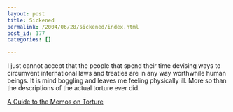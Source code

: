 ```yaml
---
layout: post
title: Sickened
permalink: /2004/06/28/sickened/index.html
post_id: 177
categories: []

---
```


 I just cannot accept that the people that spend their time devising ways to circumvent international laws and treaties are in any way worthwhile human beings. It is mind boggling and leaves me feeling physically ill. More so than the descriptions of the actual torture ever did.

<a href="http://www.nytimes.com/ref/international/24MEMO-GUIDE.html?ex=1084388448&ei=1&en=4acfaab545bdf565?partner=boingboing?NYT_REG_SYSTEM_IS_AN_ABOMINATION_BEFORE_GOD_AND_NET">A Guide to the Memos on Torture</a>

